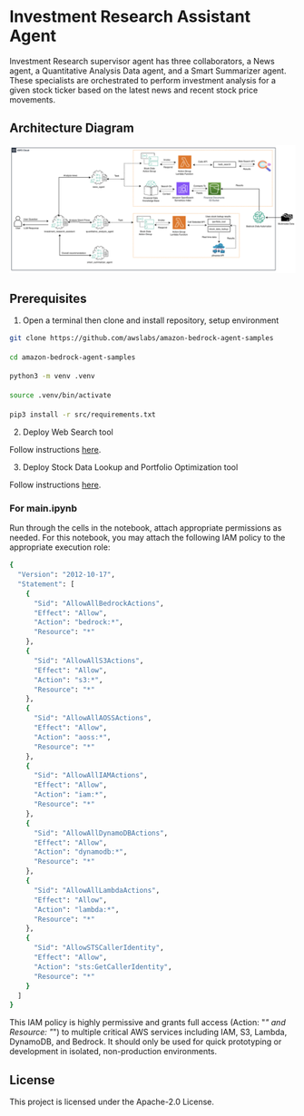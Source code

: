 # Investment Research Assistant Agent

Investment Research supervisor agent has three collaborators, a News agent, a Quantitative Analysis Data agent, and a Smart Summarizer agent. These specialists are orchestrated to perform investment analysis for a given stock ticker based on the latest news and recent stock price movements. 

## Architecture Diagram

![architecture](./architecture.jpg)


## Prerequisites

1. Open a terminal then clone and install repository, setup environment

```bash
git clone https://github.com/awslabs/amazon-bedrock-agent-samples

cd amazon-bedrock-agent-samples

python3 -m venv .venv

source .venv/bin/activate

pip3 install -r src/requirements.txt
```

2. Deploy Web Search tool

Follow instructions [here](/src/shared/web_search/).

3. Deploy Stock Data Lookup and Portfolio Optimization tool

Follow instructions [here](/src/shared/stock_data/).


### For main.ipynb

Run through the cells in the notebook, attach appropriate permissions as needed. For this notebook, you may attach the following IAM policy to the appropriate execution role:

```bash
{
  "Version": "2012-10-17",
  "Statement": [
    {
      "Sid": "AllowAllBedrockActions",
      "Effect": "Allow",
      "Action": "bedrock:*",
      "Resource": "*"
    },
    {
      "Sid": "AllowAllS3Actions",
      "Effect": "Allow",
      "Action": "s3:*",
      "Resource": "*"
    },
    {
      "Sid": "AllowAllAOSSActions",
      "Effect": "Allow",
      "Action": "aoss:*",
      "Resource": "*"
    },
    {
      "Sid": "AllowAllIAMActions",
      "Effect": "Allow",
      "Action": "iam:*",
      "Resource": "*"
    },
    {
      "Sid": "AllowAllDynamoDBActions",
      "Effect": "Allow",
      "Action": "dynamodb:*",
      "Resource": "*"
    },
    {
      "Sid": "AllowAllLambdaActions",
      "Effect": "Allow",
      "Action": "lambda:*",
      "Resource": "*"
    },
    {
      "Sid": "AllowSTSCallerIdentity",
      "Effect": "Allow",
      "Action": "sts:GetCallerIdentity",
      "Resource": "*"
    }
  ]
}

```
This IAM policy is highly permissive and grants full access (Action: "*" and Resource: "*") to multiple critical AWS services including IAM, S3, Lambda, DynamoDB, and Bedrock. It should only be used for quick prototyping or development in isolated, non-production environments.

## License

This project is licensed under the Apache-2.0 License.
